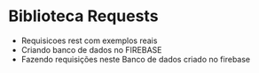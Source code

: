 # Biblioteca Requests
- Requisicoes rest com exemplos reais
- Criando banco de dados no FIREBASE
- Fazendo requisições neste Banco de dados criado no firebase

